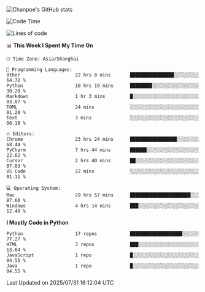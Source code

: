 ![Chanpoe's GitHub stats](https://github-readme-stats.vercel.app/api?username=Chanpoe&show_icons=true&count_private=true&theme=cobalt)

<!--START_SECTION:waka-->
![Code Time](http://img.shields.io/badge/Code%20Time-768%20hrs%2058%20mins-blue)

![Lines of code](https://img.shields.io/badge/From%20Hello%20World%20I%27ve%20Written-1.7%20million%20lines%20of%20code-blue)

📊 **This Week I Spent My Time On** 

```text
🕑︎ Time Zone: Asia/Shanghai

💬 Programming Languages: 
Other                    22 hrs 8 mins       ████████████████░░░░░░░░░   64.72 % 
Python                   10 hrs 19 mins      ████████░░░░░░░░░░░░░░░░░   30.20 % 
Markdown                 1 hr 3 mins         █░░░░░░░░░░░░░░░░░░░░░░░░   03.07 % 
TOML                     24 mins             ░░░░░░░░░░░░░░░░░░░░░░░░░   01.20 % 
Text                     3 mins              ░░░░░░░░░░░░░░░░░░░░░░░░░   00.18 % 

🔥 Editors: 
Chrome                   23 hrs 24 mins      █████████████████░░░░░░░░   68.44 % 
PyCharm                  7 hrs 44 mins       ██████░░░░░░░░░░░░░░░░░░░   22.62 % 
Cursor                   2 hrs 40 mins       ██░░░░░░░░░░░░░░░░░░░░░░░   07.83 % 
VS Code                  22 mins             ░░░░░░░░░░░░░░░░░░░░░░░░░   01.11 % 

💻 Operating System: 
Mac                      29 hrs 57 mins      ██████████████████████░░░   87.60 % 
Windows                  4 hrs 14 mins       ███░░░░░░░░░░░░░░░░░░░░░░   12.40 % 
```

**I Mostly Code in Python** 

```text
Python                   17 repos            ███████████████████░░░░░░   77.27 % 
HTML                     3 repos             ███░░░░░░░░░░░░░░░░░░░░░░   13.64 % 
JavaScript               1 repo              █░░░░░░░░░░░░░░░░░░░░░░░░   04.55 % 
Java                     1 repo              █░░░░░░░░░░░░░░░░░░░░░░░░   04.55 % 
```




 Last Updated on 2025/07/31 16:12:04 UTC
<!--END_SECTION:waka-->
